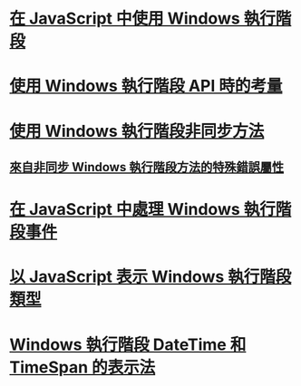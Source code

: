 # [在 JavaScript 中使用 Windows 執行階段](using-the-windows-runtime-in-javascript.md)
# [使用 Windows 執行階段 API 時的考量](considerations-when-using-the-windows-runtime-api.md)
# [使用 Windows 執行階段非同步方法](using-windows-runtime-asynchronous-methods.md)
## [來自非同步 Windows 執行階段方法的特殊錯誤屬性](special-error-properties-from-asynchronous-windows-runtime-methods.md)
# [在 JavaScript 中處理 Windows 執行階段事件](handling-windows-runtime-events-in-javascript.md)
# [以 JavaScript 表示 Windows 執行階段類型](javascript-representation-of-windows-runtime-types.md)
# [Windows 執行階段 DateTime 和 TimeSpan 的表示法](windows-runtime-datetime-and-timespan-representations.md)
